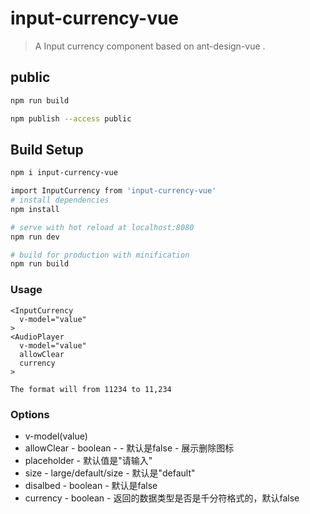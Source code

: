 # input-currency-vue

> A Input currency component based on ant-design-vue .

## public
``` bash
npm run build

npm publish --access public

```
## Build Setup

``` bash
npm i input-currency-vue

import InputCurrency from 'input-currency-vue'
# install dependencies
npm install

# serve with hot reload at localhost:8080
npm run dev

# build for production with minification
npm run build
```

### Usage
```
<InputCurrency
  v-model="value"
>
<AudioPlayer
  v-model="value"
  allowClear
  currency
>

The format will from 11234 to 11,234
```

### Options
+ v-model(value)
+ allowClear - boolean -  - 默认是false - 展示删除图标
+ placeholder - 默认值是"请输入"
+ size - large/default/size - 默认是"default"
+ disalbed - boolean - 默认是false
+ currency - boolean - 返回的数据类型是否是千分符格式的，默认false